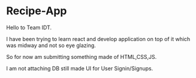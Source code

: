 # Recipe-App

 Hello to Team IDT.

 I have been trying to learn react and develop application on top of it which was midway and not so eye glazing.

 So for now am submitting something made of HTML,CSS,JS.

 I am not attaching DB still made UI for User Signin/Signups.
